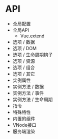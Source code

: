 # API

- 全局配置
- 全局API
    - Vue.extend
- 选项 / 数据
- 选项 / DOM
- 选项 / 生命周期钩子
- 选项 / 资源
- 选项 / 组合
- 选项 / 其它
- 实例属性
- 实例方法 / 数据
- 实例方法 / 事件
- 实例方法 / 生命周期
- 指令
- 特殊特性
- 内置的组件
- VNode接口
- 服务端渲染
